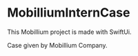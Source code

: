 # MobilliumInternCase

This Mobillium project is made with SwiftUi. 

Case given by Mobillium Company.
